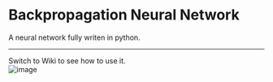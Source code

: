 # Backpropagation Neural Network
A neural network fully writen in python.<br><hr>
Switch to Wiki to see how to use it.<br>
![image](https://user-images.githubusercontent.com/106128245/175859125-a5fe1620-6595-45a1-b1a9-92d5a5ede748.png)

